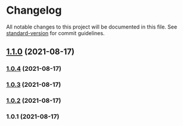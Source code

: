 # Changelog

All notable changes to this project will be documented in this file. See [standard-version](https://github.com/conventional-changelog/standard-version) for commit guidelines.

## [1.1.0](https://github.com/jeanlescure/nano-audit/compare/v1.0.4...v1.1.0) (2021-08-17)

### [1.0.4](https://github.com/jeanlescure/nano-audit/compare/v1.0.3...v1.0.4) (2021-08-17)

### [1.0.3](https://github.com/jeanlescure/nano-audit/compare/v1.0.2...v1.0.3) (2021-08-17)

### [1.0.2](https://github.com/jeanlescure/nano-audit/compare/v1.0.1...v1.0.2) (2021-08-17)

### 1.0.1 (2021-08-17)

